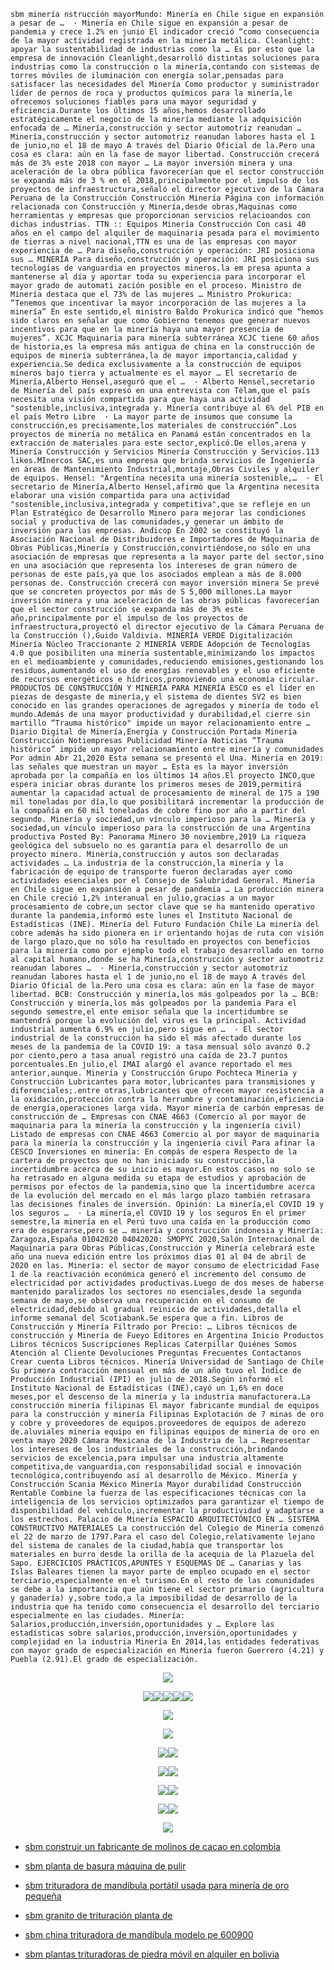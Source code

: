 
```
sbm minería nstrucción mayorMundo: Minería en Chile sigue en expansión a pesar de …  · Minería en Chile sigue en expansión a pesar de pandemia y crece 1.2% en junio El indicador creció “como consecuencia de la mayor actividad registrada en la minería metálica. Cleanlight: apoyar la sustentabilidad de industrias como la … Es por esto que la empresa de innovación Cleanlight,desarrolló distintas soluciones para industrias como la construcción o la minería,contando con sistemas de torres móviles de iluminación con energía solar,pensadas para satisfacer las necesidades del Minería Como productor y suministrador líder de pernos de roca y productos químicos para la minería,le ofrecemos soluciones fiables para una mayor seguridad y eficiencia.Durante los últimos 15 años,hemos desarrollado estratégicamente el negocio de la minería mediante la adquisición enfocada de … Minería,construcción y sector automotriz reanudan … Minería,construcción y sector automotriz reanudan labores hasta el 1 de junio,no el 18 de mayo A través del Diario Oficial de la.Pero una cosa es clara: aún en la fase de mayor libertad. Construcción crecerá más de 3% este 2018 con mayor … La mayor inversión minera y una aceleración de la obra pública favorecerían que el sector construcción se expanda más de 3 % en el 2018,principalmente por el impulso de los proyectos de infraestructura,señaló el director ejecutivo de la Cámara Peruana de la Construcción Construcción Minería Página con información relacionada con Construcción y Minería,desde obras,Maquinas como herramientas y empresas que proporcionan servicios relacioandos con dichas industrias. TTN :: Equipos Minería Construcción Con casi 40 años en el campo del alquiler de maquinaria pesada para el movimiento de tierras a nivel nacional,TTN es una de las empresas con mayor experiencia de … Para diseño,construcción y operación: JRI posiciona sus … MINERÍA Para diseño,construcción y operación: JRI posiciona sus tecnologías de vanguardia en proyectos mineros.la em presa apunta a mantenerse al día y aportar toda su experiencia para incorporar el mayor grado de automati zación posible en el proceso. Ministro de Minería destaca que el 73% de las mujeres … Ministro Prokurica: “Tenemos que incentivar la mayor incorporación de las mujeres a la minería” En este sentido,el ministro Baldo Prokurica indicó que “hemos sido claros en señalar que como Gobierno tenemos que generar nuevos incentivos para que en la minería haya una mayor presencia de mujeres”. XCJC Maquinaria para minería subterránea XCJC tiene 60 años de historia,es la empresa más antigua de china en la construcción de equipos de minería subterránea,la de mayor importancia,calidad y experiencia.Se dedica exclusivamente a la construcción de equipos mineros bajo tierra y actualmente es el mayor … El secretario de Minería,Alberto Hensel,aseguró que el …  · Alberto Hensel,secretario de Minería del país expresó en una entrevista con Télam,que el país necesita una visión compartida para que haya una actividad "sostenible,inclusiva,integrada y. Minería contribuye al 6% del PIB en el país Metro Libre  · La mayor parte de insumos que consume la construcción,es precisamente,los materiales de construcción”.Los proyectos de minería no metálica en Panamá están concentrados en la extracción de materiales para este sector,explicó.De ellos,arena y Minería Construcción y Servicios Minería Construcción y Servicios.113 likes.MInercos SAC,es una empresa que brinda servicios de Ingeniería en áreas de Mantenimiento Industrial,montaje,Obras Civiles y alquiler de equipos. Hensel: "Argentina necesita una minería sostenible,…  · El secretario de Minería,Alberto Hensel,afirmó que la Argentina necesita elaborar una visión compartida para una actividad "sostenible,inclusiva,integrada y competitiva",que se refleje en un Plan Estratégico de Desarrollo Minero para mejorar las condiciones social y productiva de las comunidades,y generar un ámbito de inversión para las empresas. Andicop En 2002 se constituyó la Asociación Nacional de Distribuidores e Importadores de Maquinaria de Obras Públicas,Minería y Construcción,convirtiéndose,no sólo en una asociación de empresas que representa a la mayor parte del sector,sino en una asociación que representa los intereses de gran número de personas de este país,ya que los asociados emplean a más de 8.000 personas de. Construcción crecerá con mayor inversión minera Se prevé que se concreten proyectos por más de S 5,000 millones.La mayor inversión minera y una aceleración de las obras públicas favorecerían que el sector construcción se expanda más de 3% este año,principalmente por el impulso de los proyectos de infraestructura,proyectó el director ejecutivo de la Cámara Peruana de la Construcción (),Guido Valdivia. MINERÍA VERDE Digitalización Minería Núcleo Traccionante 2 MINERÍA VERDE Adopción de Tecnologías 4.0 que posibiliten una minería sustentable,minimizando los impactos en el medioambiente y comunidades,reduciendo emisiones,gestionando los residuos,aumentando el uso de energías renovables y el uso eficiente de recursos energéticos e hídricos,promoviendo una economía circular. PRODUCTOS DE CONSTRUCCIÓN Y MINERÍA PARA MINERÍA ESCO es el líder en piezas de desgaste de minería,y el sistema de dientes SV2 es bien conocido en las grandes operaciones de agregados y minería de todo el mundo.Además de una mayor productividad y durabilidad,el cierre sin martillo “Trauma histórico" impide un mayor relacionamiento entre … Diario Digital de Minería,Energía y Construcción Portada Minería Construcción Notiempresas Publicidad Minería Noticias “Trauma histórico” impide un mayor relacionamiento entre minería y comunidades Por admin Abr 21,2020 Esta semana se presentó el Una. Minería en 2019: las señales que muestran un mayor … Esta es la mayor inversión aprobada por la compañía en los últimos 14 años.El proyecto INCO,que espera iniciar obras durante los primeros meses de 2019,permitirá aumentar la capacidad actual de procesamiento de mineral de 175 a 190 mil toneladas por día,lo que posibilitará incrementar la producción de la compañía en 60 mil toneladas de cobre fino por año a partir del segundo. Minería y sociedad,un vínculo imperioso para la … Minería y sociedad,un vínculo imperioso para la construcción de una Argentina productiva Posted By: Panorama Minero 30 noviembre,2019 La riqueza geológica del subsuelo no es garantía para el desarrollo de un proyecto minero. Minería,construcción y autos son declaradas actividades … La industria de la construcción,la minería y la fabricación de equipo de transporte fueron declaradas ayer como actividades esenciales por el Consejo de Salubridad General. Minería en Chile sigue en expansión a pesar de pandemia … La producción minera en Chile creció 1,2% interanual en julio,gracias a un mayor procesamiento de cobre,un sector clave que se ha mantenido operativo durante la pandemia,informó este lunes el Instituto Nacional de Estadísticas (INE). Minería del Futuro Fundación Chile La minería del cobre además ha sido pionera en ir orientando hojas de ruta con visión de largo plazo,que no sólo ha resultado en proyectos con beneficios para la minería como por ejemplo todo el trabajo desarrollado en torno al capital humano,donde se ha Minería,construcción y sector automotriz reanudan labores …  · Minería,construcción y sector automotriz reanudan labores hasta el 1 de junio,no el 18 de mayo A través del Diario Oficial de la.Pero una cosa es clara: aún en la fase de mayor libertad. BCB: Construcción y minería,los más golpeados por la … BCB: Construcción y minería,los más golpeados por la pandemia Para el segundo semestre,el ente emisor señala que la incertidumbre se mantendrá porque la evolución del virus es la principal. Actividad industrial aumenta 6.9% en julio,pero sigue en …  · El sector industrial de la construcción ha sido el más afectado durante los meses de la pandemia de la COVID 19: a tasa mensual sólo avanzó 0.2 por ciento,pero a tasa anual registró una caída de 23.7 puntos porcentuales.En julio,el IMAI alargó el avance reportado el mes anterior,aunque. Minería y Construcción Grupo Pochteca Minería y Construcción Lubricantes para motor,lubricantes para transmisiones y diferenciales;.entre otras,lubricantes que ofrecen mayor resistencia a la oxidación,protección contra la herrumbre y contaminación,eficiencia de energía,operaciones larga vida. Mayor minería de carbón empresas de construcción de … Empresas con CNAE 4663 (Comercio al por mayor de maquinaria para la minería la construcción y la ingeniería civil) Listado de empresas con CNAE 4663 Comercio al por mayor de maquinaria para la minería la construcción y la ingeniería civil Para afinar la CESCO Inversiones en minería: En compás de espera Respecto de la cartera de proyectos que no han iniciado su construcción,la incertidumbre acerca de su inicio es mayor.En estos casos no solo se ha retrasado en alguna medida su etapa de estudios y aprobación de permisos por efectos de la pandemia,sino que la incertidumbre acerca de la evolución del mercado en el más largo plazo también retrasara las decisiones finales de inversión. Opinión: La minería,el COVID 19 y los seguros …  · La minería,el COVID 19 y los seguros En el primer semestre,la minería en el Perú tuvo una caída en la producción como era de esperarse,pero se … minería y construcción indonesia y Minería: Zaragoza,España 01042020 04042020: SMOPYC 2020,Salón Internacional de Maquinaria para Obras Públicas,Construcción y Minería celebrará este año una nueva edición entre los próximos días 01 al 04 de abril de 2020 en las. Minería: el sector de mayor consumo de electricidad Fase 1 de la reactivación económica generó el incremento del consumo de electricidad por actividades productivas.Luego de dos meses de haberse mantenido paralizados los sectores no esenciales,desde la segunda semana de mayo,se observa una recuperación en el consumo de electricidad,debido al gradual reinicio de actividades,detalla el informe semanal del Scotiabank.Se espera que a fin. Libros de Construcción y Minería Filtrado por Precio: … Libros técnicos de construcción y Minería de Fueyo Editores en Argentina Inicio Productos Libros técnicos Suscripciones Replicas Caterpillar Quiénes Somos Atención al Cliente Devoluciones Preguntas Frecuentes Contactanos Crear cuenta Libros técnicos. Minería Universidad de Santiago de Chile Su primera contracción mensual en más de un año tuvo el Índice de Producción Industrial (IPI) en julio de 2018.Según informó el Instituto Nacional de Estadísticas (INE),cayó un 1,6% en doce meses,por el descenso de la minería y la industria manufacturera.La construcción minería filipinas El mayor fabricante mundial de equipos para la construcción y minería Filipinas Explotación de 7 minas de oro y cobre y proveedores de equipos.proveedores de equipos de aderezo de.aluviales mineria equipo en filipinas equipos de mineria de oro en venta mayo 2020 Cámara Mexicana de la Industria de la … Representar los intereses de los industriales de la construcción,brindando servicios de excelencia,para impulsar una industria altamente competitiva,de vanguardia,con responsabilidad social e innovación tecnológica,contribuyendo así al desarrollo de México. Minería y Construcción Scania México Minería Mayor durabilidad Construcción Rentable Combine la fuerza de las especificaciones técnicas con la inteligencia de los servicios optimizados para garantizar el tiempo de disponibilidad del vehículo,incrementar la productividad y adaptarse a los estrechos. Palacio de Minería ESPACIO ARQUITECTÓNICO EN … SISTEMA CONSTRUCTIVO MATERIALES La construcción del Colegio de Minería comenzó el 22 de marzo de 1797.Para el caso del Colegio,relativamente lejano del sistema de canales de la ciudad,había que transportar los materiales en burro desde la orilla de la acequia de la Plazuela del Sapo. EJERCICIOS PRÁCTICOS,APUNTES Y ESQUEMAS DE … Canarias y las Islas Baleares tienen la mayor parte de empleo ocupado en el sector terciario,especialmente en el turismo.En el resto de las comunidades se debe a la importancia que aún tiene el sector primario (agricultura y ganadería) y,sobre todo,a la imposibilidad de desarrollo de la industria que ha tenido como consecuencia el desarrollo del terciario especialmente en las ciudades. Minería: Salarios,producción,inversión,oportunidades y … Explore las estadísticas sobre salarios,producción,inversión,oportunidades y complejidad en la industria Minería En 2014,las entidades federativas con mayor grado de especialización en Minería fueron Guerrero (4.21) y Puebla (2.91).El grado de especialización. 
```

<div align="center">

<a href="https://es-crusher.shibang-china.com/github&k=sbm+miner%C3%ADa+nstrucci%C3%B3n+mayor"><img src="https://static.shibang-china.com/es/crusher/logo.jpg"></a>

<a href="https://es-crusher.shibang-china.com/github&k=sbm+miner%C3%ADa+nstrucci%C3%B3n+mayor"><img src="https://static.shibang-china.com/es/crusher/index.jpg"></a><a href="https://es-crusher.shibang-china.com/material.htmlgithub&k=sbm+miner%C3%ADa+nstrucci%C3%B3n+mayor"><img src="https://static.shibang-china.com/es/crusher/material.jpg"></a><a href="https://es-crusher.shibang-china.com/application.htmlgithub&k=sbm+miner%C3%ADa+nstrucci%C3%B3n+mayor"><img src="https://static.shibang-china.com/es/crusher/application.jpg"></a><a href="https://es-crusher.shibang-china.com/aboutus.htmlgithub&k=sbm+miner%C3%ADa+nstrucci%C3%B3n+mayor"><img src="https://static.shibang-china.com/es/crusher/aboutus.jpg"></a><a href="https://es-crusher.shibang-china.com/contact.htmlgithub&k=sbm+miner%C3%ADa+nstrucci%C3%B3n+mayor"><img src="https://static.shibang-china.com/es/crusher/contact.jpg"></a>

<a href="https://es-crusher.shibang-china.com/github&k=sbm+miner%C3%ADa+nstrucci%C3%B3n+mayor"><img src="https://static.shibang-china.com/es/crusher/banner.jpg"></a>

<a href="https://swt.shibang-china.com/github&k=sbm+miner%C3%ADa+nstrucci%C3%B3n+mayor"><img src="https://static.shibang-china.com/es/crusher/text.jpg"></a>

<a href="https://swt.shibang-china.com/github&k=sbm+miner%C3%ADa+nstrucci%C3%B3n+mayor"><img src="https://static.shibang-china.com/es/crusher/chat.jpg"></a><a href="https://es-crusher.shibang-china.com/contact.htmlgithub&k=sbm+miner%C3%ADa+nstrucci%C3%B3n+mayor"><img src="https://static.shibang-china.com/es/crusher/message.jpg"></a>

<a href="https://es-crusher.shibang-china.com/products/pe.htmlgithub&k=sbm+miner%C3%ADa+nstrucci%C3%B3n+mayor"><img src="https://static.shibang-china.com/es/crusher/pe.jpg"></a><a href="https://es-crusher.shibang-china.com/products/pf.htmlgithub&k=sbm+miner%C3%ADa+nstrucci%C3%B3n+mayor"><img src="https://static.shibang-china.com/es/crusher/pf.jpg"></a>

<a href="https://es-crusher.shibang-china.com/products/hpt.htmlgithub&k=sbm+miner%C3%ADa+nstrucci%C3%B3n+mayor"><img src="https://static.shibang-china.com/es/crusher/hpt.jpg"></a><a href="https://es-crusher.shibang-china.com/products/vsi.htmlgithub&k=sbm+miner%C3%ADa+nstrucci%C3%B3n+mayor"><img src="https://static.shibang-china.com/es/crusher/vsi.jpg"></a>

<a href="https://es-crusher.shibang-china.com/products/klv.htmlgithub&k=sbm+miner%C3%ADa+nstrucci%C3%B3n+mayor"><img src="https://static.shibang-china.com/es/crusher/klv.jpg"></a><a href="https://es-crusher.shibang-china.com/products/portable.htmlgithub&k=sbm+miner%C3%ADa+nstrucci%C3%B3n+mayor"><img src="https://static.shibang-china.com/es/crusher/portable.jpg"></a>

<a href="https://swt.shibang-china.com/github&k=sbm+miner%C3%ADa+nstrucci%C3%B3n+mayor"><img src="https://static.shibang-china.com/es/crusher/case.jpg"></a>

</div>


* [sbm construir un fabricante de molinos de cacao en colombia](sbm%20construir%20un%20fabricante%20de%20molinos%20de%20cacao%20en%20colombia.md)

* [sbm planta de basura máquina de pulir](sbm%20planta%20de%20basura%20m%C3%A1quina%20de%20pulir.md)

* [sbm trituradora de mandíbula portátil usada para minería de oro pequeña](sbm%20trituradora%20de%20mand%C3%ADbula%20port%C3%A1til%20usada%20para%20miner%C3%ADa%20de%20oro%20peque%C3%B1a.md)

* [sbm granito de trituración planta de](sbm%20granito%20de%20trituraci%C3%B3n%20planta%20de.md)

* [sbm china trituradora de mandíbula modelo pe 600900](sbm%20china%20trituradora%20de%20mand%C3%ADbula%20modelo%20pe%20600900.md)

* [sbm plantas trituradoras de piedra móvil en alquiler en bolivia](sbm%20plantas%20trituradoras%20de%20piedra%20m%C3%B3vil%20en%20alquiler%20en%20bolivia.md)
